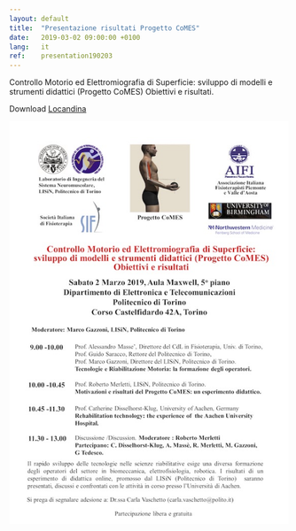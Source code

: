 ```yaml
---
layout: default
title:  "Presentazione risultati Progetto CoMES"
date:   2019-03-02 09:00:00 +0100
lang:   it
ref:    presentation190203
---
```


Controllo Motorio ed Elettromiografia di Superficie: sviluppo di modelli e strumenti didattici (Progetto CoMES) Obiettivi e risultati.

Download [Locandina](/assets/pdfs/190302-comes-presentation.pdf)

<img src="/assets/img/posts/190302-comes-presentation.jpg" />
